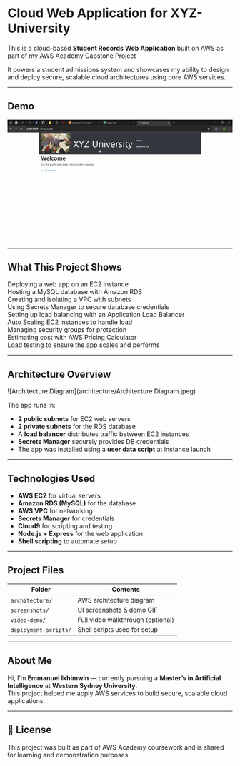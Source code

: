 # Cloud Web Application for XYZ-University

This is a cloud-based **Student Records Web Application** built on AWS as part of my AWS Academy Capstone Project

It powers a student admissions system and showcases my ability to design and deploy secure, scalable cloud architectures using core AWS services.


---

## Demo

![App Demo](screenshots/demo.gif)

---

## What This Project Shows

 Deploying a web app on an EC2 instance  
 Hosting a MySQL database with Amazon RDS  
 Creating and isolating a VPC with subnets  
 Using Secrets Manager to secure database credentials  
 Setting up load balancing with an Application Load Balancer  
 Auto Scaling EC2 instances to handle load  
 Managing security groups for protection  
 Estimating cost with AWS Pricing Calculator  
 Load testing to ensure the app scales and performs

---

## Architecture Overview

![Architecture Diagram](architecture/Architecture Diagram.jpeg)

The app runs in:
- **2 public subnets** for EC2 web servers
- **2 private subnets** for the RDS database
- A **load balancer** distributes traffic between EC2 instances
- **Secrets Manager** securely provides DB credentials
- The app was installed using a **user data script** at instance launch

---

## Technologies Used

- **AWS EC2** for virtual servers  
- **Amazon RDS (MySQL)** for the database  
- **AWS VPC** for networking  
- **Secrets Manager** for credentials  
- **Cloud9** for scripting and testing  
- **Node.js + Express** for the web application  
- **Shell scripting** to automate setup

---

## Project Files

| Folder              | Contents                                  |
|---------------------|-------------------------------------------|
| `architecture/`     | AWS architecture diagram                  |
| `screenshots/`      | UI screenshots & demo GIF                 |
| `video-demo/`       | Full video walkthrough (optional)         |
| `deployment-scripts/`| Shell scripts used for setup             |

---

## About Me

Hi, I’m **Emmanuel Ikhimwin** — currently pursuing a **Master’s in Artificial Intelligence** at **Western Sydney University**.  
This project helped me apply AWS services to build secure, scalable cloud applications.

---

## 📜 License

This project was built as part of AWS Academy coursework and is shared for learning and demonstration purposes.
